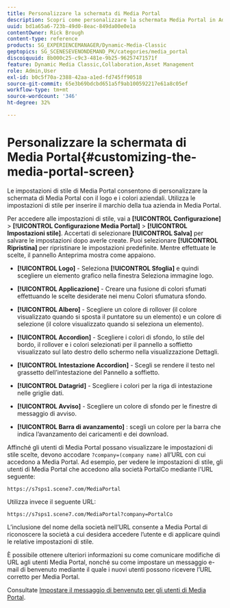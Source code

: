 ```yaml
---
title: Personalizzare la schermata di Media Portal
description: Scopri come personalizzare la schermata Media Portal in Adobe Dynamic Media Classic.
uuid: bd1a65a6-723b-49d0-8eac-849da00e0e1a
contentOwner: Rick Brough
content-type: reference
products: SG_EXPERIENCEMANAGER/Dynamic-Media-Classic
geptopics: SG_SCENESEVENONDEMAND_PK/categories/media_portal
discoiquuid: 8b000c25-c9c3-481e-9b25-96257471571f
feature: Dynamic Media Classic,Collaboration,Asset Management
role: Admin,User
exl-id: b0c5f70a-2388-42aa-a1ed-fd745ff90518
source-git-commit: 65e3b69bdcbd651a5f9ab100592217e61a8c05ef
workflow-type: tm+mt
source-wordcount: '346'
ht-degree: 32%

---
```


# Personalizzare la schermata di Media Portal{#customizing-the-media-portal-screen}

Le impostazioni di stile di Media Portal consentono di personalizzare la schermata di Media Portal con il logo e i colori aziendali. Utilizza le impostazioni di stile per inserire il marchio della tua azienda in Media Portal.

Per accedere alle impostazioni di stile, vai a **[!UICONTROL Configurazione]** > **[!UICONTROL Configurazione Media Portal]** > **[!UICONTROL Impostazioni stile]**. Accertati di selezionare **[!UICONTROL Salva]** per salvare le impostazioni dopo averle create. Puoi selezionare **[!UICONTROL Ripristina]** per ripristinare le impostazioni predefinite. Mentre effettuate le scelte, il pannello Anteprima mostra come appaiono.

* **[!UICONTROL Logo]** - Seleziona **[!UICONTROL Sfoglia]** e quindi scegliere un elemento grafico nella finestra Seleziona immagine logo.

* **[!UICONTROL Applicazione]** - Creare una fusione di colori sfumati effettuando le scelte desiderate nei menu Colori sfumatura sfondo.

* **[!UICONTROL Albero]** - Scegliere un colore di rollover (il colore visualizzato quando si sposta il puntatore su un elemento) e un colore di selezione (il colore visualizzato quando si seleziona un elemento).

* **[!UICONTROL Accordion]** - Scegliere i colori di sfondo, lo stile del bordo, il rollover e i colori selezionati per il pannello a soffietto visualizzato sul lato destro dello schermo nella visualizzazione Dettagli.

* **[!UICONTROL Intestazione Accordion]** - Scegli se rendere il testo nel grassetto dell’intestazione del Pannello a soffietto.

* **[!UICONTROL Datagrid]** - Scegliere i colori per la riga di intestazione nelle griglie dati.

* **[!UICONTROL Avviso]** - Scegliere un colore di sfondo per le finestre di messaggio di avviso.

* **[!UICONTROL Barra di avanzamento]** : scegli un colore per la barra che indica l’avanzamento dei caricamenti e dei download.

Affinché gli utenti di Media Portal possano visualizzare le impostazioni di stile scelte, devono accodare `?company=(company name)` all’URL con cui accedono a Media Portal. Ad esempio, per vedere le impostazioni di stile, gli utenti di Media Portal che accedono alla società PortalCo mediante l’URL seguente:

`https://s7sps1.scene7.com/MediaPortal`

Utilizza invece il seguente URL:

`https://s7sps1.scene7.com/MediaPortal?company=PortalCo`

L’inclusione del nome della società nell’URL consente a Media Portal di riconoscere la società a cui desidera accedere l’utente e di applicare quindi le relative impostazioni di stile.

È possibile ottenere ulteriori informazioni su come comunicare modifiche di URL agli utenti Media Portal, nonché su come impostare un messaggio e-mail di benvenuto mediante il quale i nuovi utenti possono ricevere l’URL corretto per Media Portal.

Consultate [Impostare il messaggio di benvenuto per gli utenti di Media Portal](adding-media-portal-users.md#setting_up_the_welcome_e_mail_message_for_media_portal_users).
